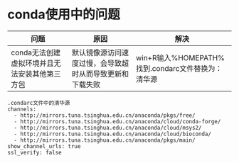 # conda使用中的问题
问题|原因|解决
--|--|--
conda无法创建虚拟环境并且无法安装其他第三方包|默认镜像源访问速度过慢，会导致超时从而导致更新和下载失败|win+R输入%HOMEPATH%找到.condarc文件替换为：清华源









```
.condarc文件中的清华源
channels:
  - http://mirrors.tuna.tsinghua.edu.cn/anaconda/pkgs/free/
  - http://mirrors.tuna.tsinghua.edu.cn/anaconda/cloud/conda-forge/
  - http://mirrors.tuna.tsinghua.edu.cn/anaconda/cloud/msys2/
  - http://mirrors.tuna.tsinghua.edu.cn/anaconda/cloud/bioconda/
  - http://mirrors.tuna.tsinghua.edu.cn/anaconda/pkgs/main/
show_channel_urls: true
ssl_verify: false
```